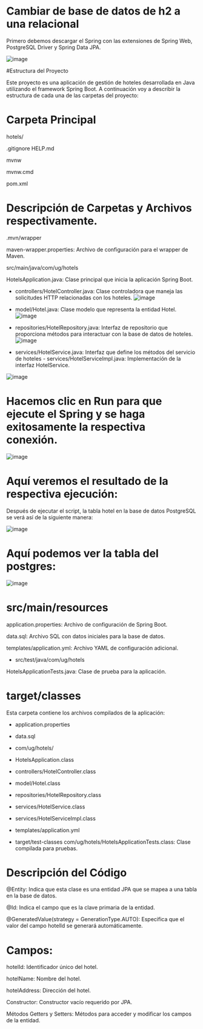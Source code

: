 # Cambiar de base de datos de h2 a una relacional
Primero debemos descargar el Spring con las extensiones de Spring Web, PostgreSQL Driver y Spring Data JPA.

![image](https://github.com/Cinthya-banchon/Cambiar-de-base-de-datos-de-h2-a-una-relacional/assets/170268641/4e0ca218-564b-4efc-9c3b-ae161c3c90a2)


#Estructura del Proyecto

Este proyecto es una aplicación de gestión de hoteles desarrollada en Java utilizando el framework Spring Boot. A continuación voy a describir la estructura de cada una de las carpetas del proyecto:

# Carpeta Principal

hotels/

.gitignore
HELP.md

mvnw

mvnw.cmd

pom.xml

# Descripción de Carpetas y Archivos respectivamente.

.mvn/wrapper

maven-wrapper.properties: Archivo de configuración para el wrapper de Maven.

src/main/java/com/ug/hotels

HotelsApplication.java: Clase principal que inicia la aplicación Spring Boot.

- controllers/HotelController.java: Clase controladora que maneja las solicitudes HTTP relacionadas con los hoteles.
![image](https://github.com/Cinthya-banchon/Cambiar-de-base-de-datos-de-h2-a-una-relacional/assets/170268641/c4e33d26-3643-4eb6-8fb1-0a9a0a2ac7a5)


- model/Hotel.java: Clase modelo que representa la entidad Hotel.
![image](https://github.com/Cinthya-banchon/Cambiar-de-base-de-datos-de-h2-a-una-relacional/assets/170268641/ea216668-ea57-4765-b9cb-4d9fe90b1938)


- repositories/HotelRepository.java: Interfaz de repositorio que proporciona métodos para interactuar con la base de datos de hoteles.
![image](https://github.com/Cinthya-banchon/Cambiar-de-base-de-datos-de-h2-a-una-relacional/assets/170268641/751efb9c-7afb-4758-8e78-fe0c165b381b)


- services/HotelService.java: Interfaz que define los métodos del servicio de hoteles - services/HotelServiceImpl.java: Implementación de la interfaz HotelService.

![image](https://github.com/Cinthya-banchon/Cambiar-de-base-de-datos-de-h2-a-una-relacional/assets/170268641/a6a396a0-c8cc-41f9-8b82-1cfd0a74d69e)


# Hacemos clic en Run para que ejecute el Spring y se haga exitosamente la respectiva conexión.

![image](https://github.com/Cinthya-banchon/Cambiar-de-base-de-datos-de-h2-a-una-relacional/assets/170268641/679ce916-d329-4079-8d8e-596009468a6d)

# Aquí veremos el resultado de la respectiva ejecución:

Después de ejecutar el script, la tabla hotel en la base de datos PostgreSQL se verá así de la siguiente manera:

![image](https://github.com/Cinthya-banchon/Cambiar-de-base-de-datos-de-h2-a-una-relacional/assets/170268641/2620f398-7d9d-461b-92bd-6ee6a38ef11b)


# Aquí podemos ver la tabla del postgres:

![image](https://github.com/Cinthya-banchon/Cambiar-de-base-de-datos-de-h2-a-una-relacional/assets/170268641/fc57cba0-75e3-4877-9d28-092dd1b0f89a)


# src/main/resources
application.properties: Archivo de configuración de Spring Boot.

data.sql: Archivo SQL con datos iniciales para la base de datos.

templates/application.yml: Archivo YAML de configuración adicional.

- src/test/java/com/ug/hotels

HotelsApplicationTests.java: Clase de prueba para la aplicación.

# target/classes

Esta carpeta contiene los archivos compilados de la aplicación:

- application.properties

- data.sql

- com/ug/hotels/

- HotelsApplication.class

- controllers/HotelController.class

- model/Hotel.class

- repositories/HotelRepository.class

- services/HotelService.class

- services/HotelServiceImpl.class

- templates/application.yml

- target/test-classes
com/ug/hotels/HotelsApplicationTests.class: Clase compilada para pruebas.

# Descripción del Código


@Entity: Indica que esta clase es una entidad JPA que se mapea a una tabla en la base de datos.

@Id: Indica el campo que es la clave primaria de la entidad.

@GeneratedValue(strategy = GenerationType.AUTO): Especifica que el valor del campo hotelId se generará automáticamente.

# Campos:
hotelId: Identificador único del hotel.

hotelName: Nombre del hotel.

hotelAddress: Dirección del hotel.

Constructor: Constructor vacío requerido por JPA.

Métodos Getters y Setters: Métodos para acceder y modificar los campos de la entidad.
